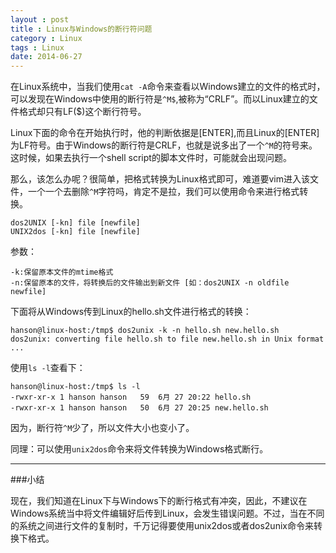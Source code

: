 ```yaml
---
layout : post
title : Linux与Windows的断行符问题
category : Linux
tags : Linux
date: 2014-06-27
---
```


在Linux系统中，当我们使用`cat -A`命令来查看以Windows建立的文件的格式时，可以发现在Windows中使用的断行符是`^M$`,被称为“CRLF”。而以Linux建立的文件格式却只有LF($)这个断行符号。

Linux下面的命令在开始执行时，他的判断依据是[ENTER],而且Linux的[ENTER]为LF符号。由于Windows的断行符是CRLF，也就是说多出了一个`^M`的符号来。这时候，如果去执行一个shell script的脚本文件时，可能就会出现问题。

<!--more-->

那么，该怎么办呢？很简单，把格式转换为Linux格式即可，难道要vim进入该文件，一个一个去删除`^M`字符吗，肯定不是拉，我们可以使用命令来进行格式转换。

    dos2UNIX [-kn] file [newfile]
    UNIX2dos [-kn] file [newfile]

参数：
	
	-k:保留原本文件的mtime格式
	-n:保留原本的文件，将转换后的文件输出到新文件 [如：dos2UNIX -n oldfile newfile]

下面将从Windows传到Linux的hello.sh文件进行格式的转换：

    hanson@linux-host:/tmp$ dos2unix -k -n hello.sh new.hello.sh
    dos2unix: converting file hello.sh to file new.hello.sh in Unix format ...

使用`ls -l`查看下：

    hanson@linux-host:/tmp$ ls -l
    -rwxr-xr-x 1 hanson hanson   59  6月 27 20:22 hello.sh
    -rwxr-xr-x 1 hanson hanson   50  6月 27 20:25 new.hello.sh

因为，断行符`^M`少了，所以文件大小也变小了。

同理：可以使用`unix2dos`命令来将文件转换为Windows格式断行。

---

###小结

现在，我们知道在Linux下与Windows下的断行格式有冲突，因此，不建议在Windows系统当中将文件编辑好后传到Linux，会发生错误问题。不过，当在不同的系统之间进行文件的复制时，千万记得要使用unix2dos或者dos2unix命令来转换下格式。
	

